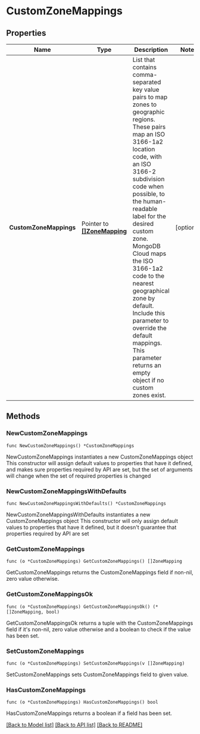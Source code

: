 # CustomZoneMappings

## Properties

Name | Type | Description | Notes
------------ | ------------- | ------------- | -------------
**CustomZoneMappings** | Pointer to [**[]ZoneMapping**](ZoneMapping.md) | List that contains comma-separated key value pairs to map zones to geographic regions. These pairs map an ISO 3166-1a2 location code, with an ISO 3166-2 subdivision code when possible, to the human-readable label for the desired custom zone. MongoDB Cloud maps the ISO 3166-1a2 code to the nearest geographical zone by default. Include this parameter to override the default mappings.  This parameter returns an empty object if no custom zones exist. | [optional] 

## Methods

### NewCustomZoneMappings

`func NewCustomZoneMappings() *CustomZoneMappings`

NewCustomZoneMappings instantiates a new CustomZoneMappings object
This constructor will assign default values to properties that have it defined,
and makes sure properties required by API are set, but the set of arguments
will change when the set of required properties is changed

### NewCustomZoneMappingsWithDefaults

`func NewCustomZoneMappingsWithDefaults() *CustomZoneMappings`

NewCustomZoneMappingsWithDefaults instantiates a new CustomZoneMappings object
This constructor will only assign default values to properties that have it defined,
but it doesn't guarantee that properties required by API are set

### GetCustomZoneMappings

`func (o *CustomZoneMappings) GetCustomZoneMappings() []ZoneMapping`

GetCustomZoneMappings returns the CustomZoneMappings field if non-nil, zero value otherwise.

### GetCustomZoneMappingsOk

`func (o *CustomZoneMappings) GetCustomZoneMappingsOk() (*[]ZoneMapping, bool)`

GetCustomZoneMappingsOk returns a tuple with the CustomZoneMappings field if it's non-nil, zero value otherwise
and a boolean to check if the value has been set.

### SetCustomZoneMappings

`func (o *CustomZoneMappings) SetCustomZoneMappings(v []ZoneMapping)`

SetCustomZoneMappings sets CustomZoneMappings field to given value.

### HasCustomZoneMappings

`func (o *CustomZoneMappings) HasCustomZoneMappings() bool`

HasCustomZoneMappings returns a boolean if a field has been set.


[[Back to Model list]](../README.md#documentation-for-models) [[Back to API list]](../README.md#documentation-for-api-endpoints) [[Back to README]](../README.md)


